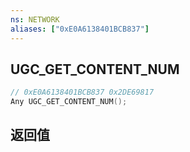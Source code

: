```yaml
---
ns: NETWORK
aliases: ["0xE0A6138401BCB837"]
---
```

## UGC_GET_CONTENT_NUM

```c
// 0xE0A6138401BCB837 0x2DE69817
Any UGC_GET_CONTENT_NUM();
```

## 返回值
